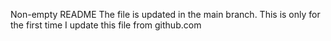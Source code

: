 Non-empty README
The file is updated in the main branch. This is only for the first time I update this file from github.com
